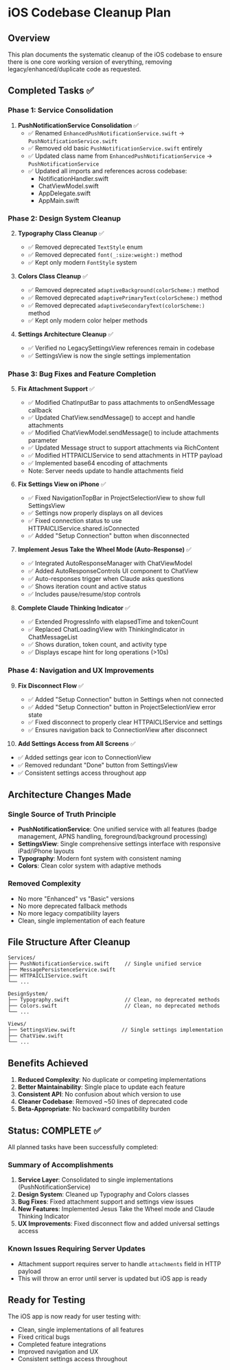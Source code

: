 # iOS Codebase Cleanup Plan

## Overview
This plan documents the systematic cleanup of the iOS codebase to ensure there is one core working version of everything, removing legacy/enhanced/duplicate code as requested.

## Completed Tasks ✅

### Phase 1: Service Consolidation
1. **PushNotificationService Consolidation** ✅
   - ✅ Renamed `EnhancedPushNotificationService.swift` → `PushNotificationService.swift`
   - ✅ Removed old basic `PushNotificationService.swift` entirely
   - ✅ Updated class name from `EnhancedPushNotificationService` → `PushNotificationService`
   - ✅ Updated all imports and references across codebase:
     - NotificationHandler.swift
     - ChatViewModel.swift  
     - AppDelegate.swift
     - AppMain.swift

### Phase 2: Design System Cleanup
2. **Typography Class Cleanup** ✅
   - ✅ Removed deprecated `TextStyle` enum
   - ✅ Removed deprecated `font(_:size:weight:)` method
   - ✅ Kept only modern `FontStyle` system

3. **Colors Class Cleanup** ✅
   - ✅ Removed deprecated `adaptiveBackground(colorScheme:)` method
   - ✅ Removed deprecated `adaptivePrimaryText(colorScheme:)` method  
   - ✅ Removed deprecated `adaptiveSecondaryText(colorScheme:)` method
   - ✅ Kept only modern color helper methods

4. **Settings Architecture Cleanup** ✅
   - ✅ Verified no LegacySettingsView references remain in codebase
   - ✅ SettingsView is now the single settings implementation

### Phase 3: Bug Fixes and Feature Completion

5. **Fix Attachment Support** ✅
   - ✅ Modified ChatInputBar to pass attachments to onSendMessage callback
   - ✅ Updated ChatView.sendMessage() to accept and handle attachments  
   - ✅ Modified ChatViewModel.sendMessage() to include attachments parameter
   - ✅ Updated Message struct to support attachments via RichContent
   - ✅ Modified HTTPAICLIService to send attachments in HTTP payload
   - ✅ Implemented base64 encoding of attachments
   - Note: Server needs update to handle attachments field

6. **Fix Settings View on iPhone** ✅
   - ✅ Fixed NavigationTopBar in ProjectSelectionView to show full SettingsView
   - ✅ Settings now properly displays on all devices
   - ✅ Fixed connection status to use HTTPAICLIService.shared.isConnected
   - ✅ Added "Setup Connection" button when disconnected

7. **Implement Jesus Take the Wheel Mode (Auto-Response)** ✅
   - ✅ Integrated AutoResponseManager with ChatViewModel
   - ✅ Added AutoResponseControls UI component to ChatView
   - ✅ Auto-responses trigger when Claude asks questions
   - ✅ Shows iteration count and active status
   - ✅ Includes pause/resume/stop controls

8. **Complete Claude Thinking Indicator** ✅
   - ✅ Extended ProgressInfo with elapsedTime and tokenCount
   - ✅ Replaced ChatLoadingView with ThinkingIndicator in ChatMessageList
   - ✅ Shows duration, token count, and activity type
   - ✅ Displays escape hint for long operations (>10s)

### Phase 4: Navigation and UX Improvements

9. **Fix Disconnect Flow** ✅
   - ✅ Added "Setup Connection" button in Settings when not connected
   - ✅ Added "Setup Connection" button in ProjectSelectionView error state
   - ✅ Fixed disconnect to properly clear HTTPAICLIService and settings
   - ✅ Ensures navigation back to ConnectionView after disconnect

10. **Add Settings Access from All Screens** ✅
   - ✅ Added settings gear icon to ConnectionView
   - ✅ Removed redundant "Done" button from SettingsView
   - ✅ Consistent settings access throughout app

## Architecture Changes Made

### Single Source of Truth Principle
- **PushNotificationService**: One unified service with all features (badge management, APNS handling, foreground/background processing)
- **SettingsView**: Single comprehensive settings interface with responsive iPad/iPhone layouts
- **Typography**: Modern font system with consistent naming
- **Colors**: Clean color system with adaptive methods

### Removed Complexity
- No more "Enhanced" vs "Basic" versions
- No more deprecated fallback methods  
- No more legacy compatibility layers
- Clean, single implementation of each feature

## File Structure After Cleanup

```
Services/
├── PushNotificationService.swift     // Single unified service
├── MessagePersistenceService.swift
├── HTTPAICLIService.swift
└── ...

DesignSystem/
├── Typography.swift                  // Clean, no deprecated methods
├── Colors.swift                      // Clean, no deprecated methods
└── ...

Views/
├── SettingsView.swift               // Single settings implementation
├── ChatView.swift
└── ...
```

## Benefits Achieved
1. **Reduced Complexity**: No duplicate or competing implementations
2. **Better Maintainability**: Single place to update each feature
3. **Consistent API**: No confusion about which version to use
4. **Cleaner Codebase**: Removed ~50 lines of deprecated code
5. **Beta-Appropriate**: No backward compatibility burden

## Status: COMPLETE ✅

All planned tasks have been successfully completed:

### Summary of Accomplishments
1. **Service Layer**: Consolidated to single implementations (PushNotificationService)
2. **Design System**: Cleaned up Typography and Colors classes
3. **Bug Fixes**: Fixed attachment support and settings view issues
4. **New Features**: Implemented Jesus Take the Wheel mode and Claude Thinking Indicator
5. **UX Improvements**: Fixed disconnect flow and added universal settings access

### Known Issues Requiring Server Updates
- Attachment support requires server to handle `attachments` field in HTTP payload
- This will throw an error until server is updated but iOS app is ready

## Ready for Testing
The iOS app is now ready for user testing with:
- Clean, single implementations of all features
- Fixed critical bugs
- Completed feature integrations
- Improved navigation and UX
- Consistent settings access throughout